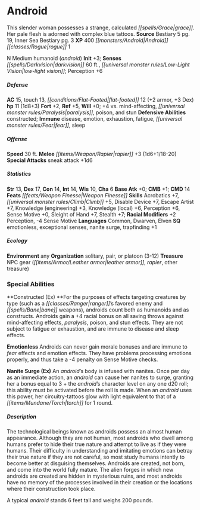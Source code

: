 ﻿---
cssclass: [monsters]
title1: Android
desc_short: This slender woman possesses a strange, calculated grace. Her pale flesh
  is adorned with complex blue tattoos.
title2: Android
CR: 1
sources:
- name: Bestiary 5
  page: 19
  link: http://paizo.com/products/btpy9g9x?Pathfinder-Roleplaying-Game-Bestiary-5
- name: Inner Sea Bestiary
  page: 3
  link: http://paizo.com/products/btpy8v2x?Pathfinder-Campaign-Setting-Inner-Sea-Bestiary
XP: 400
race: Android
classes:
- rogue 1
alignment: N
size: Medium
type: humanoid
subtypes:
- android
initiative:
  bonus: 3
senses:
  darkvision: 60
  low-light vision: true
AC:
  AC: 15
  touch: 13
  flat_footed: 12
  components:
    armor: 2
    dex: 3
HP:
  HP: 11
  long: 1d8+3
saves:
  fort: 2
  ref: 5
  will: 0
  other: +4 vs. mind-affecting, paralysis, poison, and stun
defensive_abilities:
- constructed
immunities:
- disease
- emotion
- exhaustion
- fatigue
- fear
- sleep
speeds:
  base: 30
attacks:
  melee:
  - - text: rapier +3 (1d6+1/18-20)
      entries:
      - - damage: 1d6+1
          crit_range: 18-20
      attack: rapier
      bonus:
      - 3
  special:
  - sneak attack +1d6
ability_scores:
  STR: 13
  DEX: 17
  CON: 14
  INT: 14
  WIS: 10
  CHA: 6
BAB: 0
CMB: 1
CMD: 14
feats:
- name: Weapon Finesse
skills:
  Acrobatics: 7
  Climb: 5
  Disable Device: 7
  Escape Artist: 7
  Knowledge (engineering): 3
  Knowledge (local): 6
  Perception: 6
  Sense Motive: 0
  Sleight of Hand: 7
  Stealth: 7
  _racial_mods:
    Perception:
      _: 2
    Sense Motive:
      _: -4
languages:
- Common
- Dwarven
- Elven
special_qualities:
- emotionless
- exceptional senses
- nanite surge
- trapfinding +1
ecology:
  environment: any
  organization: solitary, pair, or platoon (3-12)
  treasure_type: NPC Gear
  treasure:
  - leather armor
  - rapier
  - other treasure
special_abilities:
  Constructed (Ex): For the purposes of effects targeting creatures by type (such
    as a ranger's favored enemy and bane weapons), androids count both as humanoids
    and as constructs. Androids gain a +4 racial bonus on all saving throws against
    mind-affecting effects, paralysis, poison, and stun effects. They are not subject
    to fatigue or exhaustion, and are immune to disease and sleep effects.
  Emotionless: Androids can never gain morale bonuses and are immune to fear effects
    and emotion effects. They have problems processing emotions properly, and thus
    take a -4 penalty on Sense Motive checks.
  Nanite Surge (Ex): An android's body is infused with nanites. Once per day as an
    immediate action, an android can cause her nanites to surge, granting her a bonus
    equal to 3 + the android's character level on any one d20 roll; this ability must
    be activated before the roll is made. When an android uses this power, her circuitry-tattoos
    glow with light equivalent to that of a torch for 1 round.
desc_long: |-
  The technological beings known as androids possess an almost human appearance. Although they are not human, most androids who dwell among humans prefer to hide their true nature and attempt to live as if they were humans. Their difficulty in understanding and imitating emotions can betray their true nature if they are not careful, so most study humans intently to become better at disguising themselves. Androids are created, not born, and come into the world fully mature. The alien forges in which new androids are created are hidden in mysterious ruins, and most androids have no memory of the processes involved in their creation or the locations where their construction took place.

  A typical android stands 6 feet tall and weighs 200 pounds.

---

# Android
This slender woman possesses a strange, calculated _[[spells/Grace|grace]]_. Her pale flesh is adorned with complex blue tattoos.
**Source** Bestiary 5 pg. 19, Inner Sea Bestiary pg. 3
**XP** 400
_[[monsters/Android|Android]]_ _[[classes/Rogue|rogue]]_ 1

N Medium humanoid (_android_)
**Init** +3; **Senses** _[[spells/Darkvision|darkvision]]_ 60 ft., _[[universal monster rules/Low-Light Vision|low-light vision]]_; Perception +6

##### Defense

**AC** 15, touch 13, _[[conditions/Flat-Footed|flat-footed]]_ 12 (+2 armor, +3 Dex)
**hp** 11 (1d8+3)
**Fort** +2, **Ref** +5, **Will** +0; +4 vs. mind-affecting, _[[universal monster rules/Paralysis|paralysis]]_, poison, and stun
**Defensive Abilities** constructed; **Immune** disease, emotion, exhaustion, fatigue, _[[universal monster rules/Fear|fear]]_, sleep

##### Offense
**Speed** 30 ft.
**Melee** _[[items/Weapon/Rapier|rapier]]_ +3 (1d6+1/18-20)
**Special Attacks** sneak attack +1d6

##### Statistics
**Str** 13, **Dex** 17, **Con** 14, **Int** 14, **Wis** 10, **Cha** 6
**Base Atk** +0; **CMB** +1; **CMD** 14
**Feats** _[[feats/Weapon Finesse|Weapon Finesse]]_
**Skills** Acrobatics +7, _[[universal monster rules/Climb|Climb]]_ +5, Disable Device +7, Escape Artist +7, Knowledge (engineering) +3, Knowledge (local) +6, Perception +6, Sense Motive +0, Sleight of Hand +7, Stealth +7; **Racial Modifiers** +2 Perception, -4 Sense Motive
**Languages** Common, Dwarven, Elven
**SQ** emotionless, exceptional senses, nanite surge, trapfinding +1

##### Ecology

**Environment** any
**Organization** solitary, pair, or platoon (3-12)
**Treasure** NPC gear (_[[items/Armor/Leather armor|leather armor]]_, _rapier_, other treasure)

### Special Abilities

**Constructed (Ex) **For the purposes of effects targeting creatures by type (such as a _[[classes/Ranger|ranger]]_’s favored enemy and _[[spells/Bane|bane]]_ weapons), androids count both as humanoids and as constructs. Androids gain a +4 racial bonus on all saving throws against mind-affecting effects, _paralysis_, poison, and stun effects. They are not subject to fatigue or exhaustion, and are immune to disease and sleep effects.

**Emotionless** Androids can never gain morale bonuses and are immune to _fear_ effects and emotion effects. They have problems processing emotions properly, and thus take a -4 penalty on Sense Motive checks.

**Nanite Surge (Ex)** An _android_’s body is infused with nanites. Once per day as an immediate action, an _android_ can cause her nanites to surge, granting her a bonus equal to 3 + the _android_’s character level on any one d20 roll; this ability must be activated before the roll is made. When an _android_ uses this power, her circuitry-tattoos glow with light equivalent to that of a _[[items/Mundane/Torch|torch]]_ for 1 round.

##### Description

The technological beings known as androids possess an almost human appearance. Although they are not human, most androids who dwell among humans prefer to hide their true nature and attempt to live as if they were humans. Their difficulty in understanding and imitating emotions can betray their true nature if they are not careful, so most study humans intently to become better at disguising themselves. Androids are created, not born, and come into the world fully mature. The alien forges in which new androids are created are hidden in mysterious ruins, and most androids have no memory of the processes involved in their creation or the locations where their construction took place.

A typical _android_ stands 6 feet tall and weighs 200 pounds.